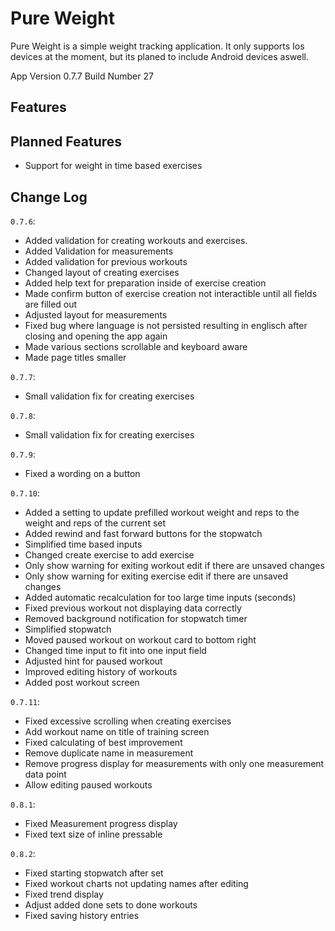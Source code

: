 # Pure Weight

Pure Weight is a simple weight tracking application. It only supports Ios devices at the moment, but its planed to
include Android devices aswell.

App Version 0.7.7
Build Number 27

## Features

## Planned Features

- Support for weight in time based exercises

## Change Log

`0.7.6`:

- Added validation for creating workouts and exercises.
- Added Validation for measurements
- Added validation for previous workouts
- Changed layout of creating exercises
- Added help text for preparation inside of exercise creation
- Made confirm button of exercise creation not interactible until all fields are filled out
- Adjusted layout for measurements
- Fixed bug where language is not persisted resulting in englisch after closing and opening the app again
- Made various sections scrollable and keyboard aware
- Made page titles smaller

`0.7.7`:

- Small validation fix for creating exercises

`0.7.8`:

- Small validation fix for creating exercises

`0.7.9`:

- Fixed a wording on a button

`0.7.10`:

- Added a setting to update prefilled workout weight and reps to the weight and reps of the current set
- Added rewind and fast forward buttons for the stopwatch
- Simplified time based inputs
- Changed create exercise to add exercise
- Only show warning for exiting workout edit if there are unsaved changes
- Only show warning for exiting exercise edit if there are unsaved changes
- Added automatic recalculation for too large time inputs (seconds)
- Fixed previous workout not displaying data correctly
- Removed background notification for stopwatch timer
- Simplified stopwatch
- Moved paused workout on workout card to bottom right
- Changed time input to fit into one input field
- Adjusted hint for paused workout
- Improved editing history of workouts
- Added post workout screen

`0.7.11`:

- Fixed excessive scrolling when creating exercises
- Add workout name on title of training screen
- Fixed calculating of best improvement
- Remove duplicate name in measurement
- Remove progress display for measurements with only one measurement data point
- Allow editing paused workouts

`0.8.1`:

- Fixed Measurement progress display
- Fixed text size of inline pressable

`0.8.2`:

- Fixed starting stopwatch after set
- Fixed workout charts not updating names after editing
- Fixed trend display
- Adjust added done sets to done workouts
- Fixed saving history entries
